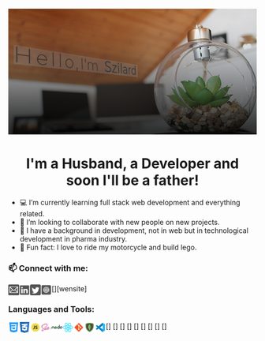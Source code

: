 <div align="center">

![](https://github.com/mihocsaszilard/mihocsaszilard/blob/main/github-readme-image-1000x505.png?raw=true)

# I'm a Husband, a Developer and soon I'll be a father!

</div>

- 💻 I’m currently learning full stack web development and everything related.
- 🔌 I’m looking to collaborate with new people on new projects.
- :test_tube: I have a background in development, not in web but in technological development in pharma industry.
- 💯 Fun fact: I love to ride my motorcycle and build lego.

### 📫 Connect with me:

[<img align="left" alt="send me an email" width="22px" src="https://github.com/mihocsaszilard/mihocsaszilard/blob/main/mail.svg" />](mihocsa48@gmail.com)
[<img align="left" alt="linkedin profile" width="22px" src="https://github.com/mihocsaszilard/mihocsaszilard/blob/main/linkedin.svg" />][linkedin]
[<img align="left" alt="twitter profile" width="22px" src="https://github.com/mihocsaszilard/mihocsaszilard/blob/main/twitter.svg" />][twitter]
[<img align="left" alt="portfolio website" width="22px" src="https://github.com/mihocsaszilard/mihocsaszilard/blob/main/website.svg" />][wensite]

### Languages and Tools:

[<img align="left" alt="send me an email" width="22px" src="https://github.com/mihocsaszilard/mihocsaszilard/blob/main/html.svg" />]
[<img align="left" alt="send me an email" width="22px" src="https://github.com/mihocsaszilard/mihocsaszilard/blob/main/css.svg" />]
[<img align="left" alt="send me an email" width="22px" src="https://github.com/mihocsaszilard/mihocsaszilard/blob/main/js.svg" />]
[<img align="left" alt="send me an email" width="22px" src="https://github.com/mihocsaszilard/mihocsaszilard/blob/main/sass.svg" />]
[<img align="left" alt="send me an email" width="22px" src="https://github.com/mihocsaszilard/mihocsaszilard/blob/main/node.svg" />]
[<img align="left" alt="send me an email" width="22px" src="https://github.com/mihocsaszilard/mihocsaszilard/blob/main/react.svg" />]
[<img align="left" alt="send me an email" width="22px" src="https://github.com/mihocsaszilard/mihocsaszilard/blob/main/git.svg" />]
[<img align="left" alt="send me an email" width="22px" src="https://github.com/mihocsaszilard/mihocsaszilard/blob/main/mongodb.svg" />]
[<img align="left" alt="send me an email" width="22px" src="https://github.com/mihocsaszilard/mihocsaszilard/blob/main/vscode.svg" />]

<!---
mihocsaszilard/mihocsaszilard is a ✨ special ✨ repository because its `README.md` (this file) appears on your GitHub profile.
You can click the Preview link to take a look at your changes.
--->

[linkedin]: https://www.linkedin.com/in/mihocsaszilard/
[twitter]: https://twitter.com/MihocsaS
[website]: https://mihocsaszilard.github.io/Portfolio-Website-CF/
